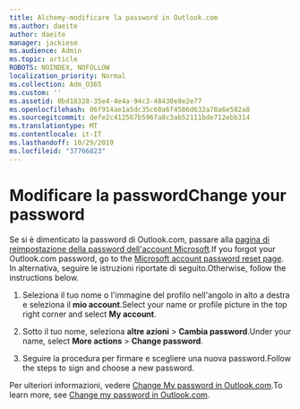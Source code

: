 ```yaml
---
title: Alchemy-modificare la password in Outlook.com
ms.author: daeite
author: daeite
manager: jackiesm
ms.audience: Admin
ms.topic: article
ROBOTS: NOINDEX, NOFOLLOW
localization_priority: Normal
ms.collection: Adm_O365
ms.custom: ''
ms.assetid: 0bd18328-35e4-4e4a-94c3-48430e8e2e77
ms.openlocfilehash: 06f914ae1a5dc35c60a6f4586d632a78a6e582a8
ms.sourcegitcommit: defe2c412567b596fa8c3ab52111bde712ebb314
ms.translationtype: MT
ms.contentlocale: it-IT
ms.lasthandoff: 10/29/2019
ms.locfileid: "37766823"
---
```

# <a name="change-your-password"></a><span data-ttu-id="ce682-102">Modificare la password</span><span class="sxs-lookup"><span data-stu-id="ce682-102">Change your password</span></span>

<span data-ttu-id="ce682-103">Se si è dimenticato la password di Outlook.com, passare alla [pagina di reimpostazione della password dell'account Microsoft](https://go.microsoft.com/fwlink/p/?linkid=841909).</span><span class="sxs-lookup"><span data-stu-id="ce682-103">If you forgot your Outlook.com password, go to the [Microsoft account password reset page](https://go.microsoft.com/fwlink/p/?linkid=841909).</span></span> <span data-ttu-id="ce682-104">In alternativa, seguire le istruzioni riportate di seguito.</span><span class="sxs-lookup"><span data-stu-id="ce682-104">Otherwise, follow the instructions below.</span></span>
  
1. <span data-ttu-id="ce682-105">Seleziona il tuo nome o l'immagine del profilo nell'angolo in alto a destra e seleziona il **mio account**.</span><span class="sxs-lookup"><span data-stu-id="ce682-105">Select your name or profile picture in the top right corner and select **My account**.</span></span> 
    
2. <span data-ttu-id="ce682-106">Sotto il tuo nome, seleziona **altre azioni** > **Cambia password**.</span><span class="sxs-lookup"><span data-stu-id="ce682-106">Under your name, select **More actions** > **Change password**.</span></span> 
    
3. <span data-ttu-id="ce682-107">Seguire la procedura per firmare e scegliere una nuova password.</span><span class="sxs-lookup"><span data-stu-id="ce682-107">Follow the steps to sign and choose a new password.</span></span> 
    
<span data-ttu-id="ce682-108">Per ulteriori informazioni, vedere [Change My password in Outlook.com](https://support.office.com/article/2138d690-811c-4545-b2f3-e4dbe80c9735.aspx).</span><span class="sxs-lookup"><span data-stu-id="ce682-108">To learn more, see [Change my password in Outlook.com](https://support.office.com/article/2138d690-811c-4545-b2f3-e4dbe80c9735.aspx).</span></span>
  

